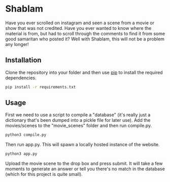 # Shablam

Have you ever scrolled on instagram and seen a scene from a movie or show that was not credited. Have you ever wanted to know where the material is from, but had to scroll through the comments to find it from some good samaritan who posted it? Well with Shablam, this will not be a problem any longer!

## Installation

Clone the repository into your folder and then use [pip](https://pip.pypa.io/en/stable/) to install the required dependencies.

```bash
pip install -r requirements.txt
```

## Usage

First we need to use a script to compile a "database" (it's really just a dictionary that's been dumped into a pickle file for later use). Add the movies/scenes to the "movie_scenes" folder and then run compile.py.

```bash
python3 compile.py
```

Then run app.py. This will spawn a locally hosted instance of the website.

```bash
python3 app.py
```

Upload the movie scene to the drop box and press submit. It will take a few moments to generate an answer or tell you there's no match in the database (which for this project is quite small).
